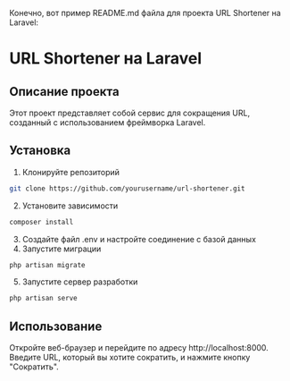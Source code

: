 Конечно, вот пример README.md файла для проекта URL Shortener на Laravel:

# URL Shortener на Laravel

## Описание проекта

Этот проект представляет собой сервис для сокращения URL, созданный с использованием фреймворка Laravel.

## Установка

1. Клонируйте репозиторий
```bash
git clone https://github.com/yourusername/url-shortener.git
```
2. Установите зависимости
```bash
composer install
```
3. Создайте файл .env и настройте соединение с базой данных
4. Запустите миграции
```bash
php artisan migrate
```
5. Запустите сервер разработки
```bash
php artisan serve
```

## Использование

Откройте веб-браузер и перейдите по адресу http://localhost:8000. Введите URL, который вы хотите сократить, и нажмите кнопку "Сократить".
